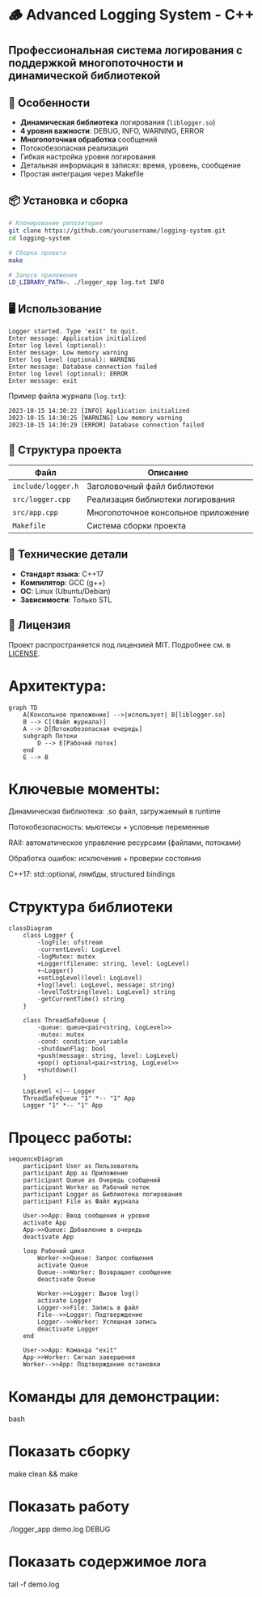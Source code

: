 # 🪵 Advanced Logging System - C++

## Профессиональная система логирования с поддержкой многопоточности и динамической библиотекой


## 🚀 Особенности

- **Динамическая библиотека** логирования (`liblogger.so`)
- **4 уровня важности**: DEBUG, INFO, WARNING, ERROR
- **Многопоточная обработка** сообщений
- Потокобезопасная реализация
- Гибкая настройка уровня логирования
- Детальная информация в записях: время, уровень, сообщение
- Простая интеграция через Makefile

## 📦 Установка и сборка

```bash
# Клонирование репозитория
git clone https://github.com/yourusername/logging-system.git
cd logging-system

# Сборка проекта
make

# Запуск приложения
LD_LIBRARY_PATH=. ./logger_app log.txt INFO
```

## 🖥 Использование

```text
Logger started. Type 'exit' to quit.
Enter message: Application initialized
Enter log level (optional): 
Enter message: Low memory warning
Enter log level (optional): WARNING
Enter message: Database connection failed
Enter log level (optional): ERROR
Enter message: exit
```

Пример файла журнала (`log.txt`):
```text
2023-10-15 14:30:22 [INFO] Application initialized
2023-10-15 14:30:25 [WARNING] Low memory warning
2023-10-15 14:30:29 [ERROR] Database connection failed
```

## 🧩 Структура проекта

| Файл                | Описание                          |
|---------------------|-----------------------------------|
| `include/logger.h`  | Заголовочный файл библиотеки      |
| `src/logger.cpp`    | Реализация библиотеки логирования |
| `src/app.cpp`       | Многопоточное консольное приложение |
| `Makefile`          | Система сборки проекта            |

## 🔧 Технические детали

- **Стандарт языка**: C++17
- **Компилятор**: GCC (g++)
- **ОС**: Linux (Ubuntu/Debian)
- **Зависимости**: Только STL

## 📄 Лицензия

Проект распространяется под лицензией MIT. Подробнее см. в [LICENSE](LICENSE).

# Архитектура:

```mermaid
graph TD
    A[Консольное приложение] -->|использует| B[liblogger.so]
    B --> C[(Файл журнала)]
    A --> D[Потокобезопасная очередь]
    subgraph Потоки
        D --> E[Рабочий поток]
    end
    E --> B
```

# Ключевые моменты:

Динамическая библиотека: .so файл, загружаемый в runtime

Потокобезопасность: мьютексы + условные переменные

RAII: автоматическое управление ресурсами (файлами, потоками)

Обработка ошибок: исключения + проверки состояния

C++17: std::optional, лямбды, structured bindings

# Структура библиотеки

```mermaid
classDiagram
    class Logger {
        -logFile: ofstream
        -currentLevel: LogLevel
        -logMutex: mutex
        +Logger(filename: string, level: LogLevel)
        +~Logger()
        +setLogLevel(level: LogLevel)
        +log(level: LogLevel, message: string)
        -levelToString(level: LogLevel) string
        -getCurrentTime() string
    }
    
    class ThreadSafeQueue {
        -queue: queue<pair<string, LogLevel>>
        -mutex: mutex
        -cond: condition_variable
        -shutdownFlag: bool
        +push(message: string, level: LogLevel)
        +pop() optional<pair<string, LogLevel>>
        +shutdown()
    }
    
    LogLevel <|-- Logger
    ThreadSafeQueue "1" *-- "1" App
    Logger "1" *-- "1" App
```

# Процесс работы:

```mermaid
sequenceDiagram
    participant User as Пользователь
    participant App as Приложение
    participant Queue as Очередь сообщений
    participant Worker as Рабочий поток
    participant Logger as Библиотека логирования
    participant File as Файл журнала
    
    User->>App: Ввод сообщения и уровня
    activate App
    App->>Queue: Добавление в очередь
    deactivate App
    
    loop Рабочий цикл
        Worker->>Queue: Запрос сообщения
        activate Queue
        Queue-->>Worker: Возвращает сообщение
        deactivate Queue
        
        Worker->>Logger: Вызов log()
        activate Logger
        Logger->>File: Запись в файл
        File-->>Logger: Подтверждение
        Logger-->>Worker: Успешная запись
        deactivate Logger
    end
    
    User->>App: Команда "exit"
    App->>Worker: Сигнал завершения
    Worker-->>App: Подтверждение остановки
```
    
# Команды для демонстрации:

bash
# Показать сборку
make clean && make

# Показать работу
./logger_app demo.log DEBUG

# Показать содержимое лога
tail -f demo.log
